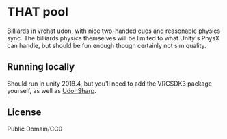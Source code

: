 # THAT pool

Billiards in vrchat udon, with nice two-handed cues and reasonable physics
sync. The billiards physics themselves will be limited to what Unity's PhysX
can handle, but should be fun enough though certainly not sim quality.

## Running locally

Should run in unity 2018.4, but you'll need to add the VRCSDK3 package
yourself, as well as [UdonSharp](https://github.com/Merlin-san/UdonSharp).

## License

Public Domain/CC0

